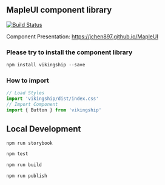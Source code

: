 ## MapleUI component library

[![Build Status](https://travis-ci.com/jchen897/MapleUI.svg?branch=master)](https://travis-ci.com/jchen897/MapleUI.svg?branch=master)

Component Presentation:
https://jchen897.github.io/MapleUI
### Please try to install the component library

~~~javascript
npm install vikingship --save
~~~

### How to import

~~~javascript
// Load Styles
import 'vikingship/dist/index.css'
// Import Component
import { Button } from 'vikingship'
~~~

## Local Development
~~~bash
npm run storybook

npm test

npm run build

npm run publish
~~~